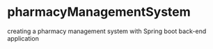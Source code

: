 # pharmacyManagementSystem
creating a pharmacy management system with Spring boot back-end application

